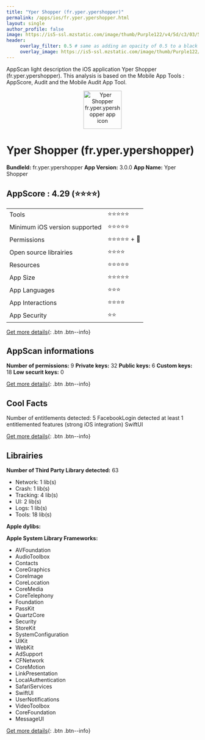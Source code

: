 ```yaml
---
title: "Yper Shopper (fr.yper.ypershopper)"
permalink: /apps/ios/fr.yper.ypershopper.html
layout: single
author_profile: false
image: https://is5-ssl.mzstatic.com/image/thumb/Purple122/v4/5d/c3/03/5dc303f1-5cf9-a4ac-b7b9-5a8122e6b406/AppIcon-1x_U007emarketing-0-7-0-85-220.png/512x512bb.jpg
header: 
     overlay_filter: 0.5 # same as adding an opacity of 0.5 to a black background
     overlay_image: https://is5-ssl.mzstatic.com/image/thumb/Purple122/v4/5d/c3/03/5dc303f1-5cf9-a4ac-b7b9-5a8122e6b406/AppIcon-1x_U007emarketing-0-7-0-85-220.png/512x512bb.jpg
---
```

AppScan light description the iOS application Yper Shopper (fr.yper.ypershopper). This analysis is based on the Mobile App Tools : AppScore, Audit and the Mobile Audit App Tool.

  
  
<div style="text-align: center;"><img src="https://is5-ssl.mzstatic.com/image/thumb/Purple122/v4/5d/c3/03/5dc303f1-5cf9-a4ac-b7b9-5a8122e6b406/AppIcon-1x_U007emarketing-0-7-0-85-220.png/512x512bb.jpg" width="100" height="100" alt="Yper Shopper fr.yper.ypershopper app icon"></div>  
  
# Yper Shopper (fr.yper.ypershopper)

**BundleId:** fr.yper.ypershopper
**App Version:** 3.0.0
**App Name:** Yper Shopper


## AppScore : 4.29 (⭐️⭐️⭐️⭐️) 

<table>
<tr><td> Tools </td><td> ⭐️⭐️⭐️⭐️⭐️ </td></tr>
<tr><td> Minimum iOS version supported </td><td> ⭐️⭐️⭐️⭐️⭐️ </td></tr>
<tr><td> Permissions </td><td> ⭐️⭐️⭐️⭐️⭐️ + 🌟 </td></tr>
<tr><td> Open source librairies </td><td> ⭐️⭐️⭐️⭐️ </td></tr>
<tr><td> Resources </td><td> ⭐️⭐️⭐️⭐️⭐️ </td></tr>
<tr><td> App Size </td><td> ⭐️⭐️⭐️⭐️⭐️ </td></tr>
<tr><td> App Languages </td><td> ⭐️⭐️⭐️ </td></tr>
<tr><td> App Interactions </td><td> ⭐️⭐️⭐️⭐️ </td></tr>
<tr><td> App Security </td><td> ⭐️⭐️ </td></tr>
</table>

[Get more details](/pricing.html){: .btn .btn--info}  
  
## AppScan informations 

**Number of permissions:** 9
**Private keys:** 32
**Public keys:** 6
**Custom keys:** 18
**Low securit keys:** 0
  
[Get more details](/pricing.html){: .btn .btn--info}

## Cool Facts

Number of entitlements detected: 5
FacebookLogin detected
at least 1 entitlemented features (strong iOS integration)
SwiftUI
  
[Get more details](/pricing.html){: .btn .btn--info}

## Librairies 
**Number of Third Party Library detected:** 63
- Network: 1 lib(s)
- Crash: 1 lib(s)
- Tracking: 4 lib(s)
- UI: 2 lib(s)
- Logs: 1 lib(s)
- Tools: 18 lib(s)

**Apple dylibs:**


**Apple System Library Frameworks:**
- AVFoundation
- AudioToolbox
- Contacts
- CoreGraphics
- CoreImage
- CoreLocation
- CoreMedia
- CoreTelephony
- Foundation
- PassKit
- QuartzCore
- Security
- StoreKit
- SystemConfiguration
- UIKit
- WebKit
- AdSupport
- CFNetwork
- CoreMotion
- LinkPresentation
- LocalAuthentication
- SafariServices
- SwiftUI
- UserNotifications
- VideoToolbox
- CoreFoundation
- MessageUI


  
[Get more details](/pricing.html){: .btn .btn--info}

